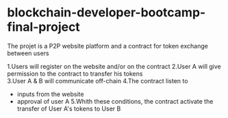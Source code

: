 # blockchain-developer-bootcamp-final-project

The projet is a P2P website platform and a contract for token exchange between users

1.Users will register on the website and/or on the contract 
2.User A will give permission to the contract to transfer his tokens  
3.User A & B will communicate off-chain
4.The contract listen to
- inputs from the website  
- approval of user A 
5.Whith these conditions,  the contract activate the transfer of User A's tokens to User B
